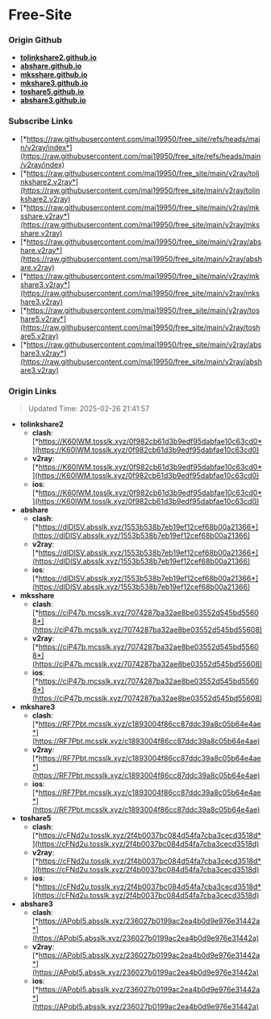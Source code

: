# Free-Site

### Origin Github

- [**tolinkshare2.github.io**](https://github.com/tolinkshare2/tolinkshare2.github.io)
- [**abshare.github.io**](https://github.com/abshare/abshare.github.io)
- [**mksshare.github.io**](https://github.com/mksshare/mksshare.github.io)
- [**mkshare3.github.io**](https://github.com/mkshare3/mkshare3.github.io)
- [**toshare5.github.io**](https://github.com/toshare5/toshare5.github.io)
- [**abshare3.github.io**](https://github.com/abshare3/abshare3.github.io)

### Subscribe Links

- [*https://raw.githubusercontent.com/mai19950/free_site/refs/heads/main/v2ray/index*](https://raw.githubusercontent.com/mai19950/free_site/refs/heads/main/v2ray/index)
- [*https://raw.githubusercontent.com/mai19950/free_site/main/v2ray/tolinkshare2.v2ray*](https://raw.githubusercontent.com/mai19950/free_site/main/v2ray/tolinkshare2.v2ray)
- [*https://raw.githubusercontent.com/mai19950/free_site/main/v2ray/mksshare.v2ray*](https://raw.githubusercontent.com/mai19950/free_site/main/v2ray/mksshare.v2ray)
- [*https://raw.githubusercontent.com/mai19950/free_site/main/v2ray/abshare.v2ray*](https://raw.githubusercontent.com/mai19950/free_site/main/v2ray/abshare.v2ray)
- [*https://raw.githubusercontent.com/mai19950/free_site/main/v2ray/mkshare3.v2ray*](https://raw.githubusercontent.com/mai19950/free_site/main/v2ray/mkshare3.v2ray)
- [*https://raw.githubusercontent.com/mai19950/free_site/main/v2ray/toshare5.v2ray*](https://raw.githubusercontent.com/mai19950/free_site/main/v2ray/toshare5.v2ray)
- [*https://raw.githubusercontent.com/mai19950/free_site/main/v2ray/abshare3.v2ray*](https://raw.githubusercontent.com/mai19950/free_site/main/v2ray/abshare3.v2ray)

### Origin Links

> Updated Time: 2025-02-26 21:41:57

- **tolinkshare2**
  - **clash**: [*https://K60lWM.tosslk.xyz/0f982cb61d3b9edf95dabfae10c63cd0*](https://K60lWM.tosslk.xyz/0f982cb61d3b9edf95dabfae10c63cd0)
  - **v2ray**: [*https://K60lWM.tosslk.xyz/0f982cb61d3b9edf95dabfae10c63cd0*](https://K60lWM.tosslk.xyz/0f982cb61d3b9edf95dabfae10c63cd0)
  - **ios**: [*https://K60lWM.tosslk.xyz/0f982cb61d3b9edf95dabfae10c63cd0*](https://K60lWM.tosslk.xyz/0f982cb61d3b9edf95dabfae10c63cd0)
- **abshare**
  - **clash**: [*https://dIDlSV.absslk.xyz/1553b538b7eb19ef12cef68b00a21366*](https://dIDlSV.absslk.xyz/1553b538b7eb19ef12cef68b00a21366)
  - **v2ray**: [*https://dIDlSV.absslk.xyz/1553b538b7eb19ef12cef68b00a21366*](https://dIDlSV.absslk.xyz/1553b538b7eb19ef12cef68b00a21366)
  - **ios**: [*https://dIDlSV.absslk.xyz/1553b538b7eb19ef12cef68b00a21366*](https://dIDlSV.absslk.xyz/1553b538b7eb19ef12cef68b00a21366)
- **mksshare**
  - **clash**: [*https://ciP47b.mcsslk.xyz/7074287ba32ae8be03552d545bd55608*](https://ciP47b.mcsslk.xyz/7074287ba32ae8be03552d545bd55608)
  - **v2ray**: [*https://ciP47b.mcsslk.xyz/7074287ba32ae8be03552d545bd55608*](https://ciP47b.mcsslk.xyz/7074287ba32ae8be03552d545bd55608)
  - **ios**: [*https://ciP47b.mcsslk.xyz/7074287ba32ae8be03552d545bd55608*](https://ciP47b.mcsslk.xyz/7074287ba32ae8be03552d545bd55608)
- **mkshare3**
  - **clash**: [*https://RF7Pbt.mcsslk.xyz/c1893004f86cc87ddc39a8c05b64e4ae*](https://RF7Pbt.mcsslk.xyz/c1893004f86cc87ddc39a8c05b64e4ae)
  - **v2ray**: [*https://RF7Pbt.mcsslk.xyz/c1893004f86cc87ddc39a8c05b64e4ae*](https://RF7Pbt.mcsslk.xyz/c1893004f86cc87ddc39a8c05b64e4ae)
  - **ios**: [*https://RF7Pbt.mcsslk.xyz/c1893004f86cc87ddc39a8c05b64e4ae*](https://RF7Pbt.mcsslk.xyz/c1893004f86cc87ddc39a8c05b64e4ae)
- **toshare5**
  - **clash**: [*https://cFNd2u.tosslk.xyz/2f4b0037bc084d54fa7cba3cecd3518d*](https://cFNd2u.tosslk.xyz/2f4b0037bc084d54fa7cba3cecd3518d)
  - **v2ray**: [*https://cFNd2u.tosslk.xyz/2f4b0037bc084d54fa7cba3cecd3518d*](https://cFNd2u.tosslk.xyz/2f4b0037bc084d54fa7cba3cecd3518d)
  - **ios**: [*https://cFNd2u.tosslk.xyz/2f4b0037bc084d54fa7cba3cecd3518d*](https://cFNd2u.tosslk.xyz/2f4b0037bc084d54fa7cba3cecd3518d)
- **abshare3**
  - **clash**: [*https://APobI5.absslk.xyz/236027b0199ac2ea4b0d9e976e31442a*](https://APobI5.absslk.xyz/236027b0199ac2ea4b0d9e976e31442a)
  - **v2ray**: [*https://APobI5.absslk.xyz/236027b0199ac2ea4b0d9e976e31442a*](https://APobI5.absslk.xyz/236027b0199ac2ea4b0d9e976e31442a)
  - **ios**: [*https://APobI5.absslk.xyz/236027b0199ac2ea4b0d9e976e31442a*](https://APobI5.absslk.xyz/236027b0199ac2ea4b0d9e976e31442a)
